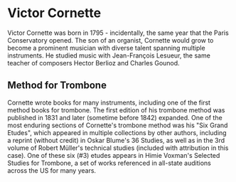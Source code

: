 # Victor Cornette

Victor Cornette was born in 1795 - incidentally, the same year that the Paris Conservatory opened. The son of an organist, Cornette would grow to become a prominent musician with diverse talent spanning multiple instruments. He studied music with Jean-François Lesueur, the same teacher of composers Hector Berlioz and Charles Gounod. 

## Method for Trombone

Cornette wrote books for many instruments, including one of the first method books for trombone. The first edition of his trombone method was published in 1831 and later (sometime before 1842) expanded. One of the most enduring sections of Cornette's trombone method was his "Six Grand Etudes", which appeared in multiple collections by other authors, including a reprint (without credit) in Oskar Blume's 36 Studies, as well as in the 3rd volume of Robert Müller's technical studies (included with attribution in this case). One of these six (#3) etudes appears in Himie Voxman's Selected Studies for Trombone, a set of works referenced in all-state auditions across the US for many years. 